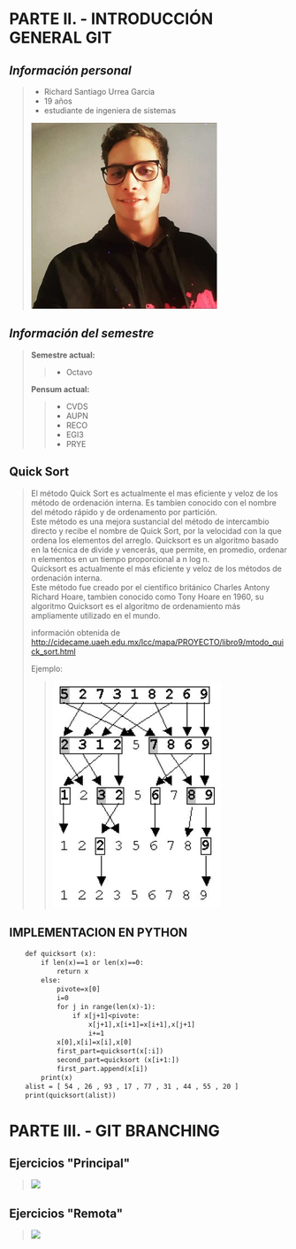 # PARTE II. - INTRODUCCIÓN GENERAL GIT
## _Información personal_
> * Richard Santiago Urrea Garcia
> * 19 años
> * estudiante de ingeniera de sistemas
>
> ![](foto.jpeg)

## _Información del semestre_
> **Semestre actual:**
>> * Octavo 
>
> **Pensum actual:**
>> * CVDS
>> * AUPN
>> * RECO
>> * EGI3
>> * PRYE

## Quick Sort
> El método Quick Sort es actualmente el mas eficiente y veloz de los método de ordenación interna. Es tambien conocido con el nombre del método rápido y de ordenamento por partición.\
Este método es una mejora sustancial del método de intercambio directo y recibe el nombre de Quick Sort, por la velocidad con la que ordena los elementos del arreglo.
Quicksort es un algoritmo basado en la técnica de divide y vencerás, que permite, en promedio, ordenar n elementos en un tiempo proporcional a n log n.\
Quicksort es actualmente el más eficiente y veloz de los métodos de ordenación interna.\
Este método fue creado por el científico británico Charles Antony Richard Hoare, tambien conocido como Tony Hoare en 1960, su algoritmo Quicksort es el algoritmo de ordenamiento más ampliamente utilizado en el mundo.
>
> información obtenida de <http://cidecame.uaeh.edu.mx/lcc/mapa/PROYECTO/libro9/mtodo_quick_sort.html>
>
> Ejemplo:
>> ![](quicksort.PNG)
>
## IMPLEMENTACION EN PYTHON
~~~
    def quicksort (x):
        if len(x)==1 or len(x)==0:
            return x
        else:
            pivote=x[0]
            i=0
            for j in range(len(x)-1):
                if x[j+1]<pivote:
                    x[j+1],x[i+1]=x[i+1],x[j+1]
                    i+=1
            x[0],x[i]=x[i],x[0]
            first_part=quicksort(x[:i])
            second_part=quicksort (x[i+1:])
            first_part.append(x[i])
        print(x)
    alist = [ 54 , 26 , 93 , 17 , 77 , 31 , 44 , 55 , 20 ]
    print(quicksort(alist))
~~~

# PARTE III. - GIT BRANCHING
## Ejercicios "Principal"
> ![](.PNG)

## Ejercicios "Remota"
> ![](.PNG)
